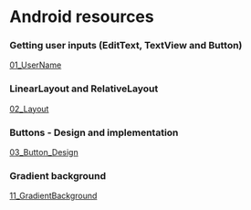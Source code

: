 # Android resources

### Getting user inputs (EditText, TextView and Button)
[01_UserName](01_UserName/readme.md)

### LinearLayout and RelativeLayout
[02_Layout](02_Layout/readme.md)

### Buttons - Design and implementation
[03_Button_Design](03_Button_Design/readme.md)

### Gradient background
[11_GradientBackground](11_GradientBackground/readme.md)

